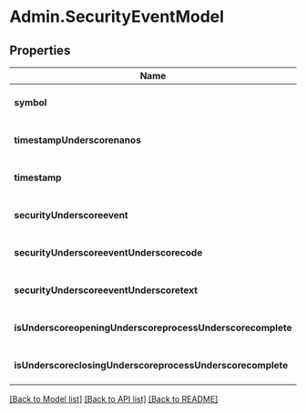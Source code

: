 # Admin.SecurityEventModel

## Properties
Name | Type | Description | Notes
------------ | ------------- | ------------- | -------------
**symbol** | **string** |  | [optional] [default to null]
**timestampUnderscorenanos** | **integer** |  | [optional] [default to null]
**timestamp** | **string** |  | [optional] [default to null]
**securityUnderscoreevent** | **integer** |  | [optional] [default to null]
**securityUnderscoreeventUnderscorecode** | **string** |  | [optional] [default to null]
**securityUnderscoreeventUnderscoretext** | **string** |  | [optional] [default to null]
**isUnderscoreopeningUnderscoreprocessUnderscorecomplete** | **boolean** |  | [optional] [default to null]
**isUnderscoreclosingUnderscoreprocessUnderscorecomplete** | **boolean** |  | [optional] [default to null]

[[Back to Model list]](../README.md#documentation-for-models) [[Back to API list]](../README.md#documentation-for-api-endpoints) [[Back to README]](../README.md)



